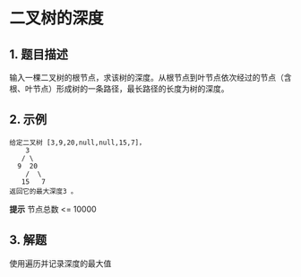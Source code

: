 # 二叉树的深度

## 1. 题目描述
输入一棵二叉树的根节点，求该树的深度。从根节点到叶节点依次经过的节点（含根、叶节点）形成树的一条路径，最长路径的长度为树的深度。

## 2. 示例
```
给定二叉树 [3,9,20,null,null,15,7]，
    3
   / \
  9  20
    /  \
   15   7
返回它的最大深度3 。
```

**提示**
节点总数 <= 10000

## 3. 解题
使用遍历并记录深度的最大值